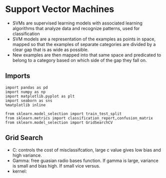 # Support Vector Machines
- SVMs are supervised learning models with associated learning algorithms that analyze data and recognize patterns, used for classification 
- SVM models are a representation of the examples as points in space, mapped so that the examples of separate categories are divided by a clear gap that is as wide as possible. 
- New examples are then mapped into that same space and predicated to belong to a category based on which side of the gap they fall on.  

## Imports
```
import pandas as pd
import numpy as np
import matplotlib.pyplot as plt
import seaborn as sns
%matplotlib inline

from sklearn.model_selection import train_test_split
from sklearn.metrics import classification_report,confusion_matrix
from sklearn.model_selection import GridSearchCV

```

## Grid Search
- C: controls the cost of misclassifcation, large c value gives low bias and high variance. 
- Gamma: free guasian radio bases function. If gamma is large, variance is small and bias high. If small vice versus. 
- kernel: 
